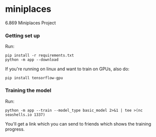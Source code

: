 # miniplaces
6.869 Miniplaces Project

### Getting set up

Run:

```
pip install -r requirements.txt
python -m app --download
```

If you're running on linux and want to train on GPUs, also do:

```
pip install tensorflow-gpu
```

### Training the model

Run:

```
python -m app --train --model_type basic_model 2>&1 | tee >(nc seashells.io 1337)
```

You'll get a link which you can send to friends which shows the training progress.

